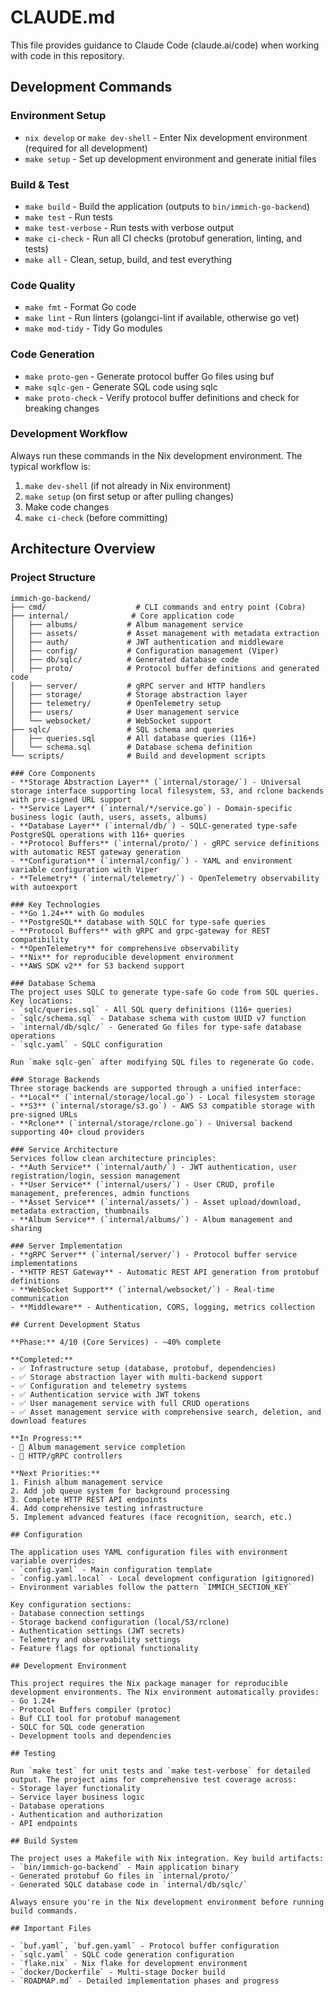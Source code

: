 # CLAUDE.md

This file provides guidance to Claude Code (claude.ai/code) when working with code in this repository.

## Development Commands

### Environment Setup
- `nix develop` or `make dev-shell` - Enter Nix development environment (required for all development)
- `make setup` - Set up development environment and generate initial files

### Build & Test
- `make build` - Build the application (outputs to `bin/immich-go-backend`)
- `make test` - Run tests
- `make test-verbose` - Run tests with verbose output
- `make ci-check` - Run all CI checks (protobuf generation, linting, and tests)
- `make all` - Clean, setup, build, and test everything

### Code Quality
- `make fmt` - Format Go code
- `make lint` - Run linters (golangci-lint if available, otherwise go vet)
- `make mod-tidy` - Tidy Go modules

### Code Generation
- `make proto-gen` - Generate protocol buffer Go files using buf
- `make sqlc-gen` - Generate SQL code using sqlc
- `make proto-check` - Verify protocol buffer definitions and check for breaking changes

### Development Workflow
Always run these commands in the Nix development environment. The typical workflow is:
1. `make dev-shell` (if not already in Nix environment)
2. `make setup` (on first setup or after pulling changes)
3. Make code changes
4. `make ci-check` (before committing)

## Architecture Overview

### Project Structure
```
immich-go-backend/
├── cmd/                    # CLI commands and entry point (Cobra)
├── internal/              # Core application code
│   ├── albums/           # Album management service
│   ├── assets/           # Asset management with metadata extraction
│   ├── auth/             # JWT authentication and middleware
│   ├── config/           # Configuration management (Viper)
│   ├── db/sqlc/          # Generated database code
│   ├── proto/            # Protocol buffer definitions and generated code
│   ├── server/           # gRPC server and HTTP handlers
│   ├── storage/          # Storage abstraction layer
│   ├── telemetry/        # OpenTelemetry setup
│   ├── users/            # User management service
│   └── websocket/        # WebSocket support
├── sqlc/                 # SQL schema and queries
│   ├── queries.sql       # All database queries (116+)
│   └── schema.sql        # Database schema definition
└── scripts/              # Build and development scripts

### Core Components
- **Storage Abstraction Layer** (`internal/storage/`) - Universal storage interface supporting local filesystem, S3, and rclone backends with pre-signed URL support
- **Service Layer** (`internal/*/service.go`) - Domain-specific business logic (auth, users, assets, albums)
- **Database Layer** (`internal/db/`) - SQLC-generated type-safe PostgreSQL operations with 116+ queries
- **Protocol Buffers** (`internal/proto/`) - gRPC service definitions with automatic REST gateway generation
- **Configuration** (`internal/config/`) - YAML and environment variable configuration with Viper
- **Telemetry** (`internal/telemetry/`) - OpenTelemetry observability with autoexport

### Key Technologies
- **Go 1.24+** with Go modules
- **PostgreSQL** database with SQLC for type-safe queries
- **Protocol Buffers** with gRPC and grpc-gateway for REST compatibility
- **OpenTelemetry** for comprehensive observability
- **Nix** for reproducible development environment
- **AWS SDK v2** for S3 backend support

### Database Schema
The project uses SQLC to generate type-safe Go code from SQL queries. Key locations:
- `sqlc/queries.sql` - All SQL query definitions (116+ queries)
- `sqlc/schema.sql` - Database schema with custom UUID v7 function
- `internal/db/sqlc/` - Generated Go files for type-safe database operations
- `sqlc.yaml` - SQLC configuration

Run `make sqlc-gen` after modifying SQL files to regenerate Go code.

### Storage Backends
Three storage backends are supported through a unified interface:
- **Local** (`internal/storage/local.go`) - Local filesystem storage
- **S3** (`internal/storage/s3.go`) - AWS S3 compatible storage with pre-signed URLs
- **Rclone** (`internal/storage/rclone.go`) - Universal backend supporting 40+ cloud providers

### Service Architecture
Services follow clean architecture principles:
- **Auth Service** (`internal/auth/`) - JWT authentication, user registration/login, session management
- **User Service** (`internal/users/`) - User CRUD, profile management, preferences, admin functions
- **Asset Service** (`internal/assets/`) - Asset upload/download, metadata extraction, thumbnails
- **Album Service** (`internal/albums/`) - Album management and sharing

### Server Implementation
- **gRPC Server** (`internal/server/`) - Protocol buffer service implementations
- **HTTP REST Gateway** - Automatic REST API generation from protobuf definitions
- **WebSocket Support** (`internal/websocket/`) - Real-time communication
- **Middleware** - Authentication, CORS, logging, metrics collection

## Current Development Status

**Phase:** 4/10 (Core Services) - ~40% complete

**Completed:**
- ✅ Infrastructure setup (database, protobuf, dependencies)
- ✅ Storage abstraction layer with multi-backend support
- ✅ Configuration and telemetry systems
- ✅ Authentication service with JWT tokens
- ✅ User management service with full CRUD operations
- ✅ Asset management service with comprehensive search, deletion, and download features

**In Progress:**
- 🔄 Album management service completion
- 🔄 HTTP/gRPC controllers

**Next Priorities:**
1. Finish album management service
2. Add job queue system for background processing
3. Complete HTTP REST API endpoints
4. Add comprehensive testing infrastructure
5. Implement advanced features (face recognition, search, etc.)

## Configuration

The application uses YAML configuration files with environment variable overrides:
- `config.yaml` - Main configuration template
- `config.yaml.local` - Local development configuration (gitignored)
- Environment variables follow the pattern `IMMICH_SECTION_KEY`

Key configuration sections:
- Database connection settings
- Storage backend configuration (local/S3/rclone)
- Authentication settings (JWT secrets)
- Telemetry and observability settings
- Feature flags for optional functionality

## Development Environment

This project requires the Nix package manager for reproducible development environments. The Nix environment automatically provides:
- Go 1.24+
- Protocol Buffers compiler (protoc)
- Buf CLI tool for protobuf management
- SQLC for SQL code generation
- Development tools and dependencies

## Testing

Run `make test` for unit tests and `make test-verbose` for detailed output. The project aims for comprehensive test coverage across:
- Storage layer functionality
- Service layer business logic
- Database operations
- Authentication and authorization
- API endpoints

## Build System

The project uses a Makefile with Nix integration. Key build artifacts:
- `bin/immich-go-backend` - Main application binary
- Generated protobuf Go files in `internal/proto/`
- Generated SQLC database code in `internal/db/sqlc/`

Always ensure you're in the Nix development environment before running build commands.

## Important Files

- `buf.yaml`, `buf.gen.yaml` - Protocol buffer configuration
- `sqlc.yaml` - SQLC code generation configuration
- `flake.nix` - Nix flake for development environment
- `docker/Dockerfile` - Multi-stage Docker build
- `ROADMAP.md` - Detailed implementation phases and progress